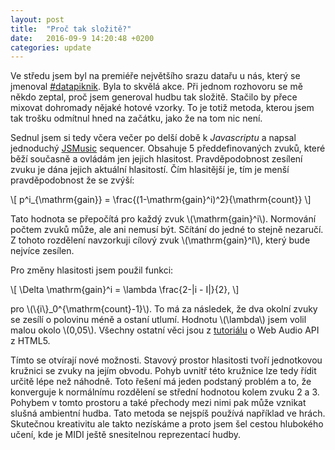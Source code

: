 ```yaml
---
layout: post
title:  "Proč tak složitě?"
date:   2016-09-9 14:20:48 +0200
categories: update
---
```


Ve středu jsem byl na premiéře největšího srazu datařu u nás, který se 
jmenoval [#datapiknik][piknik]. Byla to skvělá akce. Při jednom rozhovoru se mě 
někdo zeptal, proč jsem generoval hudbu tak složitě. Stačilo by přece 
mixovat dohromady nějaké hotové vzorky. To je totiž metoda, kterou jsem 
tak trošku odmítnul hned na začátku, jako že na tom nic není.

Sednul jsem si tedy včera večer po delší době k *Javascriptu* a napsal 
jednoduchý [JSMusic][js-music] sequencer. Obsahuje 5 předdefinovaných 
zvuků, které běží současně a ovládám jen jejich hlasitost.
Pravděpodobnost zesílení zvuku je dána jejich aktuální hlasitostí.
Čím hlasitější je, tím je menší pravděpodobnost že se zvýší:

\\[
  p^i_{\mathrm{gain}} = \frac{(1-\mathrm{gain}^i)^2}{\mathrm{count}}
\\]

Tato hodnota se přepočítá pro každý zvuk \\(\mathrm{gain}^i\\). Normování počtem
zvuků může, ale ani nemusí být. Sčítání do jedné to stejně nezaručí.
Z tohoto rozdělení navzorkuji cílový zvuk \\(\mathrm{gain}^I\\), který
bude nejvíce zesílen.

Pro změny hlasitosti jsem použil funkci:

\\[
  \Delta \mathrm{gain}^i = \lambda \frac{2-|i - I|}{2},
\\]

pro \\(\\{i\\}_0^{\mathrm{count}-1}\\). To má za následek, že dva okolní
zvuky se zesílí o polovinu méně a ostaní utlumí. Hodnotu \\(\lambda\\)
jsem volil malou okolo \\(0,05\\). Všechny ostatní věci jsou
z [tutoriálu][webaudio] o Web Audio API z HTML5.

Tímto se otvírají nové možnosti. Stavový prostor hlasitosti tvoří 
jednotkovou kružnici se zvuky na jejím obvodu. Pohyb uvnitř 
této kružnice lze tedy řídit určitě lépe než náhodně. Toto řešení má 
jeden podstaný problém a to, že konverguje k normálnímu rozdělení se 
střední hodnotou kolem zvuku 2 a 3. Pohybem v tomto prostoru a také 
přechody mezi nimi pak může vznikat slušná ambientní hudba. Tato metoda 
se nejspíš používá například ve hrách. Skutečnou kreativitu ale takto 
nezískáme a proto jsem šel cestou hlubokého učení, kde je MIDI ještě 
snesitelnou reprezentací hudby.

[piknik]: https://twitter.com/search?q=%23datapiknik
[js-music]: http://ycdmdj.eu/js-music
[webaudio]: http://www.html5rocks.com/en/tutorials/webaudio/intro/
